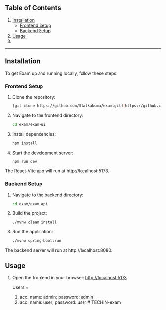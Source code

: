 ## **Table of Contents**

1. [Installation](#installation)
   - [Frontend Setup](#frontend-setup)
   - [Backend Setup](#backend-setup)
2. [Usage](#usage)
3. 
---

## **Installation**

To get Exam up and running locally, follow these steps:

### **Frontend Setup**

1. Clone the repository:
   ```bash
   [git clone https://github.com/Stalkakuma/exam.git](https://github.com/CNeilas/exam_template.git)
   ```
2. Navigate to the frontend directory:
   ```bash
   cd exam/exam-ui
   ```
3. Install dependencies:
   ```bash
   npm install
   ```
4. Start the development server:
   ```bash
   npm run dev
   ```

The React-Vite app will run at http://localhost:5173.

### **Backend Setup**

1. Navigate to the backend directory:
   ```bash
   cd exam/exam_api
   ```
2. Build the project:
   ```bash
   ./mvnw clean install
   ```
3. Run the application:
   ```bash
   ./mvnw spring-boot:run
   ```

The backend server will run at http://localhost:8080.

## **Usage**

1. Open the frontend in your browser: [http://localhost:5173](http://localhost:5173).

   Users =

   1. acc. name: admin; password: admin
   2. acc. name: user; password: user
#   T E C H I N - e x a m  
 